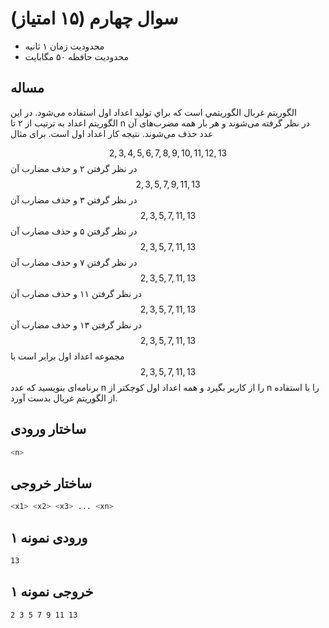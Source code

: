 # سوال چهارم (۱۵ امتیاز)

+ محدودیت زمان ۱ ثانیه
+ محدودیت حافظه ۵۰ مگابایت

## مساله

الگوريتم غربال الگوريتمي است كه براي توليد اعداد اول استفاده می‌شود. در اين الگوريتم اعداد به ترتيب از ۲ تا n در نظر گرفته می‌شوند و هر بار همه مضرب‌های آن عدد حذف می‌شوند. نتيجه كار اعداد اول است. برای مثال

$$
2, 3, 4, 5, 6, 7, 8, 9, 10, 11, 12, 13
$$
در نظر گرفتن ۲ و حذف مضارب آن
$$
2, 3, 5,  7, 9, 11, 13
$$
در نظر گرفتن ۳ و حذف مضارب آن
$$
2, 3, 5, 7, 11, 13
$$
در نظر گرفتن ۵ و حذف مضارب آن
$$
2, 3, 5, 7, 11, 13
$$
در نظر گرفتن ۷ و حذف مضارب آن
$$
2, 3, 5, 7, 11, 13
$$
در نظر گرفتن ۱۱ و حذف مضارب آن
$$
2, 3, 5, 7, 11, 13
$$
در نظر گرفتن ۱۳ و حذف مضارب آن
$$
2, 3, 5, 7, 11, 13
$$
مجموعه اعداد اول برابر است با
$$
2, 3, 5, 7, 11, 13
$$
برنامه‌ای بنويسيد كه عدد n را از كاربر بگيرد و همه اعداد اول كوچكتر از n را با استفاده از الگوريتم غربال بدست آورد.

## ساختار ورودی

```sh
<n>
```

## ساختار خروجی

```sh
<x1> <x2> <x3> ... <xn>
```

## ورودی نمونه ۱

```sh
13
```

## خروجی نمونه ۱

```sh
2 3 5 7 9 11 13
```
